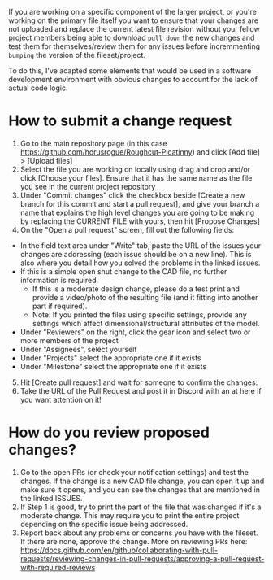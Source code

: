 If you are working on a specific component of the larger project, or you're working on the primary file itself you want to ensure that your changes
are not uploaded and replace the current latest file revision without your fellow project members being able to download `pull down` the new changes
and test them for themselves/review them for any issues before incremmenting `bumping` the version of the fileset/project. 

To do this, I've adapted some elements that would be used in a software development environment with obvious changes to account for the lack of
actual code logic.

# How to submit a change request

1. Go to the main repository page (in this case https://github.com/horusrogue/Roughcut-Picatinny) and click [Add file] > [Upload files]
2. Select the file you are working on locally using drag and drop and/or click [Choose your files]. Ensure that it has the same name as the file
you see in the current project repository
3. Under "Commit changes" click the checkbox beside [Create a new branch for this commit and start a pull request], and give your branch a name
that explains the high level changes you are going to be making by replacing the CURRENT FILE with yours, then hit [Propose Changes]
4. On the "Open a pull request" screen, fill out the following fields:

- In the field text area under "Write" tab, paste the URL of the issues your changes are addressing (each issue should be on a new line). This is
also where you detail how you solved the problems in the linked issues. 
- If this is a simple open shut change to the CAD file, no further information is required. 
  - If this is a moderate design change, please do a test print and provide a video/photo of the resulting file (and it fitting into another part if
required). 
  - Note: If you printed the files using specific settings, provide any settings which affect dimensional/structural attributes of the model. 
- Under "Reviewers" on the right, click the gear icon and select two or more members of the project
- Under "Assignees", select yourself
- Under "Projects" select the appropriate one if it exists
- Under "Milestone" select the appropriate one if it exists

5. Hit [Create pull request] and wait for someone to confirm the changes.
6. Take the URL of the Pull Request and post it in Discord with an at here if you want attention on it!

# How do you review proposed changes? 
1. Go to the open PRs (or check your notification settings) and test the changes. If the change is a new CAD file change, you can open it up and
make sure it opens, and you can see the changes that are mentioned in the linked ISSUES.
2. If Step 1 is good, try to print the part of the file that was changed if it's a moderate change. This may require you to print the entire
project depending on the specific issue being addressed. 
3. Report back about any problems or concerns you have with the fileset. If there are none, approve the change. More on reviewing PRs here:
https://docs.github.com/en/github/collaborating-with-pull-requests/reviewing-changes-in-pull-requests/approving-a-pull-request-with-required-reviews
